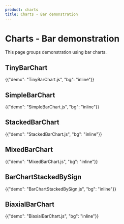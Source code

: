 ```yaml
---
product: charts
title: Charts - Bar demonstration
---
```


# Charts - Bar demonstration

<p class="description">This page groups demonstration using bar charts.</p>

## TinyBarChart

{{"demo": "TinyBarChart.js", "bg": "inline"}}

## SimpleBarChart

{{"demo": "SimpleBarChart.js", "bg": "inline"}}

## StackedBarChart

{{"demo": "StackedBarChart.js", "bg": "inline"}}

## MixedBarChart

{{"demo": "MixedBarChart.js", "bg": "inline"}}

## BarChartStackedBySign

{{"demo": "BarChartStackedBySign.js", "bg": "inline"}}

## BiaxialBarChart

{{"demo": "BiaxialBarChart.js", "bg": "inline"}}
